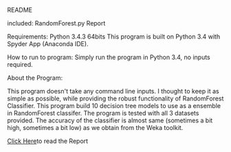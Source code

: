 README


included:
RandomForest.py
Report


Requirements:
Python 3.4.3 64bits
This program is built on Python 3.4 with Spyder App (Anaconda IDE).


How to run to program:
Simply run the program in Python 3.4, no inputs required.


About the Program:

This program doesn't take any command line inputs. I thought to keep it as simple as possible, while providing the robust functionality of RandomForest Classifier. This program build 10 decision tree models to use as a ensemble in RandomForest classifer. The program is tested with all 3 datasets provided. The accuracy of the classifier is almost same (sometimes a bit high, sometimes a bit low) as we obtain from the Weka toolkit.


<a href="http://khatrideepak.github.io/RandomForest/">Click Here</a>to read the Report

